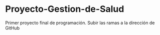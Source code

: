# Proyecto-Gestion-de-Salud
Primer proyecto final de programación.
Subir las ramas a la dirección de GitHub
